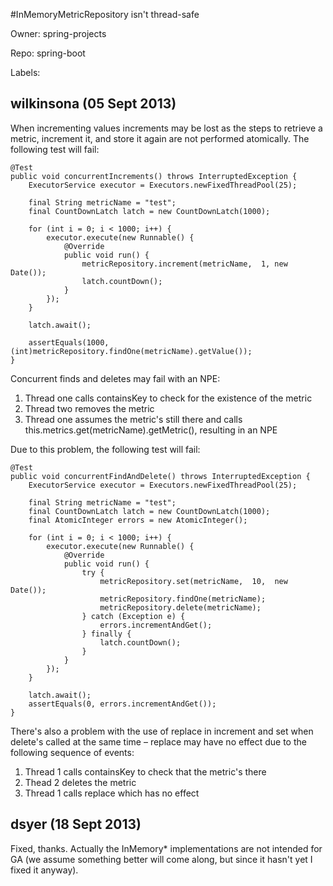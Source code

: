 #InMemoryMetricRepository isn't thread-safe

Owner: spring-projects

Repo: spring-boot

Labels: 

## wilkinsona (05 Sept 2013)

When incrementing values increments may be lost as the steps to retrieve a metric, increment it, and store it again are not performed atomically. The following test will fail:

```
@Test
public void concurrentIncrements() throws InterruptedException {
    ExecutorService executor = Executors.newFixedThreadPool(25);

    final String metricName = "test";
    final CountDownLatch latch = new CountDownLatch(1000);

    for (int i = 0; i < 1000; i++) {
        executor.execute(new Runnable() {
            @Override
            public void run() {
                metricRepository.increment(metricName,  1, new Date());
                latch.countDown();
            }
        });
    }

    latch.await();

    assertEquals(1000, (int)metricRepository.findOne(metricName).getValue());
}
```

Concurrent finds and deletes may fail with an NPE:
1. Thread one calls containsKey to check for the existence of the metric
2. Thread two removes the metric
3. Thread one assumes the metric's still there and calls this.metrics.get(metricName).getMetric(), resulting in an NPE

Due to this problem, the following test will fail:

```
@Test
public void concurrentFindAndDelete() throws InterruptedException {
    ExecutorService executor = Executors.newFixedThreadPool(25);

    final String metricName = "test";
    final CountDownLatch latch = new CountDownLatch(1000);
    final AtomicInteger errors = new AtomicInteger();

    for (int i = 0; i < 1000; i++) {
        executor.execute(new Runnable() {
            @Override
            public void run() {
                try {
                    metricRepository.set(metricName,  10,  new Date());
                    metricRepository.findOne(metricName);
                    metricRepository.delete(metricName);
                } catch (Exception e) {
                    errors.incrementAndGet();
                } finally {
                    latch.countDown();
                }
            }
        });
    }

    latch.await();
    assertEquals(0, errors.incrementAndGet());
}
```

There's also a problem with the use of replace in increment and set when delete's called at the same time – replace may have no effect due to the following sequence of events:
1. Thread 1 calls containsKey to check that the metric's there
2. Thead 2 deletes the metric
3. Thread 1 calls replace which has no effect


## dsyer (18 Sept 2013)

Fixed, thanks. Actually the InMemory\* implementations are not intended for GA (we assume something better will come along, but since it hasn't yet I fixed it anyway).



